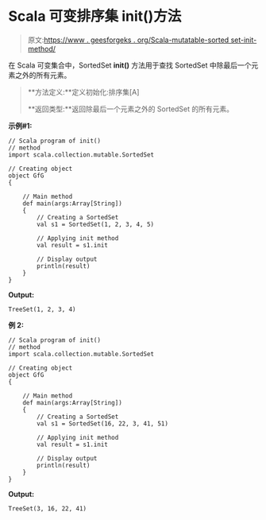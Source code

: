 # Scala 可变排序集 init()方法

> 原文:[https://www . geesforgeks . org/Scala-mutatable-sorted set-init-method/](https://www.geeksforgeeks.org/scala-mutable-sortedset-init-method/)

在 Scala 可变集合中，SortedSet **init()** 方法用于查找 SortedSet 中除最后一个元素之外的所有元素。

> **方法定义:**定义初始化:排序集[A]
> 
> **返回类型:**返回除最后一个元素之外的 SortedSet 的所有元素。

**示例#1:**

```
// Scala program of init() 
// method 
import scala.collection.mutable.SortedSet 

// Creating object 
object GfG 
{ 

    // Main method 
    def main(args:Array[String]) 
    { 
        // Creating a SortedSet 
        val s1 = SortedSet(1, 2, 3, 4, 5) 

        // Applying init method 
        val result = s1.init

        // Display output
        println(result)
    } 
} 
```

**Output:**

```
TreeSet(1, 2, 3, 4)

```

**例 2:**

```
// Scala program of init() 
// method 
import scala.collection.mutable.SortedSet 

// Creating object 
object GfG 
{ 

    // Main method 
    def main(args:Array[String]) 
    { 
        // Creating a SortedSet 
        val s1 = SortedSet(16, 22, 3, 41, 51) 

        // Applying init method 
        val result = s1.init

        // Display output
        println(result)
    } 
} 
```

**Output:**

```
TreeSet(3, 16, 22, 41)

```